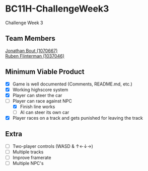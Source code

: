 # BC11H-ChallengeWeek3
Challenge Week 3

## Team Members
[Jonathan Bout (1070667)](http://github.com/JonathanBout)  
[Ruben Flinterman (1037046)](https://github.com/RFlintstone)

## Minimum Viable Product
- [x] Game is well documented (Comments, README.md, etc.)
- [x] Working highscore system
- [x] Player can steer the car
- [ ] Player can race against NPC
  - [x] Finish line works
  - [ ] AI can steer its own car
- [x] Player races on a track and gets punished for leaving the track

## Extra
- [ ] Two-player controls (WASD & ↑←↓→)
- [ ] Multiple tracks
- [ ] Improve framerate
- [ ] Multiple NPC's